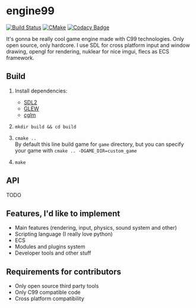 # engine99
[![Build Status](https://travis-ci.com/engine99team/engine99.svg?token=A3tSJzqqxN8pUfRxxzsu&branch=master)](https://travis-ci.com/engine99team/engine99)
[![CMake](https://github.com/engine99team/engine99/workflows/CMake/badge.svg)](https://github.com/engine99team/engine99/actions)
[![Codacy Badge](https://app.codacy.com/project/badge/Grade/72bf37a997b5448cbff0767dd94dbb7d)](https://www.codacy.com?utm_source=github.com&amp;utm_medium=referral&amp;utm_content=engine99team/engine99&amp;utm_campaign=Badge_Grade)

It's gonna be really cool game engine made with C99 technologies. Only open source, only hardcore.
I use SDL for cross platform input and window drawing, opengl for rendering, nuklear for nice
imgui, flecs as ECS framework.

## Build

1. Install dependencies: 
    * [SDL2](https://lazyfoo.net/tutorials/SDL/01_hello_SDL/linux/index.php)
    * [GLEW](http://glew.sourceforge.net/install.html)
    * [cglm](https://github.com/recp/cglm)

2. `mkdir build && cd build`

3. `cmake ..` \
    By default this line build game for `game` directory, but you can specify your game with `cmake .. -DGAME_DIR=custom_game`

4. `make`

## API

TODO

## Features, I'd like to implement
* Main features (rendering, input, physics, sound system and other)
* Scripting language (I really love python)
* ECS
* Modules and plugins system
* Developer tools and other stuff

## Requirements for contributors
* Only open source third party tools
* Only C99 compatible code
* Cross platform compatibility
